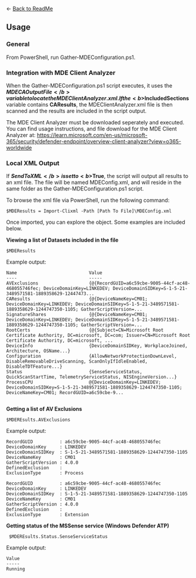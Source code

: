 <- <a href="Readme.md">Back to ReadMe</a>

## Usage

### General
From PowerShell, run Gather-MDEConfiguration.ps1.

### Integration with MDE Client Analyzer
When the Gather-MDEConfiguration.ps1 script executes, it uses the <b>$MDECAOutputFile</b> variable to locate the MDEClientAnalyzer.xml.
If the <b>$IncludedSections</b> variable contains <b>CAResults</b>, the MDEClientAnalyzer.xml file is then scanned and the results are included in the script output.

The MDE Client Analyzer must be downloaded seperately and executed.  
You can find usage instructions, and file download for the MDE Client Analyzer at:  https://learn.microsoft.com/en-us/microsoft-365/security/defender-endpoint/overview-client-analyzer?view=o365-worldwide

### Local XML Output
If <b>$SendToXML</b> is set to <b>$True</b>, the script will output all results to an xml file. The file will be named MDEConfig.xml, and will reside in the same folder as the Gather-MDEConfiguration.ps1 script.

To browse the xml file via PowerShell, run the following command:
```
$MDEResults = Import-Clixml -Path [Path To File]\MDEConfig.xml
```

Once imported, you can explore the object.  Some examples are included below.

<b>Viewing a list of Datasets included in the file</b>
```
$MDEResults
```

Example output:
```
Name                           Value                                                                                                                                      
----                           -----                                                                                                                                      
AVExclusions                   {@{RecordGUID=a6c59cbe-9005-44cf-ac48-468055746fec; DeviceDomainKey=LINKEDEV; DeviceDomainSIDKey=S-1-5-21-3489571581-1889358629-12447473...
CAResults                      {@{DeviceNameKey=CM01; DeviceDomainKey=LINKEDEV; DeviceDomainSIDKey=S-1-5-21-3489571581-1889358629-1244747350-1105; GatherScriptVersion=...
SignatureShares                {@{DeviceNameKey=CM01; DeviceDomainKey=LINKEDEV; DeviceDomainSIDKey=S-1-5-21-3489571581-1889358629-1244747350-1105; GatherScriptVersion=...
RootCerts                      {@{Subject=CN=Microsoft Root Certificate Authority, DC=microsoft, DC=com; Issuer=CN=Microsoft Root Certificate Authority, DC=microsoft, ...
DeviceInfo                     {DeviceDomainSIDKey, WorkplaceJoined, Architecture, OSName...}                                                                             
Configuration                  {AllowNetworkProtectionDownLevel, DisableRemovableDriveScanning, ScanOnlyIfIdleEnabled, DisableTDTFeature...}                              
Status                         {SenseServiceStatus, QuickScanStartTime, TelemetryServiceStatus, NISEngineVersion...}                                                      
ProcessCPU                     @{DeviceDomainKey=LINKEDEV; DeviceDomainSIDKey=S-1-5-21-3489571581-1889358629-1244747350-1105; DeviceNameKey=CM01; RecordGUID=a6c59cbe-9...
                                                                                               

```

<b>Getting a list of AV Exclusions</b>
```
$MDEREsults.AVExclusions
```

Example output:
```
RecordGUID          : a6c59cbe-9005-44cf-ac48-468055746fec
DeviceDomainKey     : LINKEDEV
DeviceDomainSIDKey  : S-1-5-21-3489571581-1889358629-1244747350-1105
DeviceNameKey       : CM01
GatherScriptVersion : 4.0.0
DefinedExclusion    : 
ExclusionType       : Process

RecordGUID          : a6c59cbe-9005-44cf-ac48-468055746fec
DeviceDomainKey     : LINKEDEV
DeviceDomainSIDKey  : S-1-5-21-3489571581-1889358629-1244747350-1105
DeviceNameKey       : CM01
GatherScriptVersion : 4.0.0
DefinedExclusion    : 
ExclusionType       : Extension
```

<b>Getting status of the MSSense service (Windows Defender ATP)</b>

```
 $MDEREsults.Status.SenseServiceStatus
```

Example output:
```
Value  
-----  
Running
```
